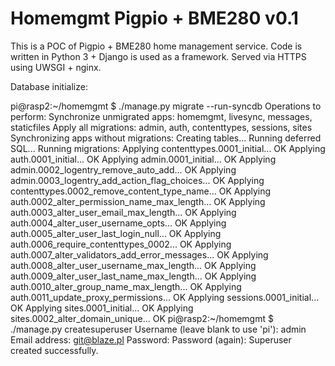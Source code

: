 # Homemgmt Pigpio + BME280 v0.1
This is a POC of Pigpio + BME280 home management service.
Code is written in Python 3 + Django is used as a framework.
Served via HTTPS using UWSGI + nginx.

Database initialize:

pi@rasp2:~/homemgmt $ ./manage.py migrate --run-syncdb
Operations to perform:
  Synchronize unmigrated apps: homemgmt, livesync, messages, staticfiles
  Apply all migrations: admin, auth, contenttypes, sessions, sites
Synchronizing apps without migrations:
  Creating tables...
    Running deferred SQL...
Running migrations:
  Applying contenttypes.0001_initial... OK
  Applying auth.0001_initial... OK
  Applying admin.0001_initial... OK
  Applying admin.0002_logentry_remove_auto_add... OK
  Applying admin.0003_logentry_add_action_flag_choices... OK
  Applying contenttypes.0002_remove_content_type_name... OK
  Applying auth.0002_alter_permission_name_max_length... OK
  Applying auth.0003_alter_user_email_max_length... OK
  Applying auth.0004_alter_user_username_opts... OK
  Applying auth.0005_alter_user_last_login_null... OK
  Applying auth.0006_require_contenttypes_0002... OK
  Applying auth.0007_alter_validators_add_error_messages... OK
  Applying auth.0008_alter_user_username_max_length... OK
  Applying auth.0009_alter_user_last_name_max_length... OK
  Applying auth.0010_alter_group_name_max_length... OK
  Applying auth.0011_update_proxy_permissions... OK
  Applying sessions.0001_initial... OK
  Applying sites.0001_initial... OK
  Applying sites.0002_alter_domain_unique... OK
pi@rasp2:~/homemgmt $ ./manage.py createsuperuser
Username (leave blank to use 'pi'): admin
Email address: git@blaze.pl
Password:
Password (again):
Superuser created successfully.
